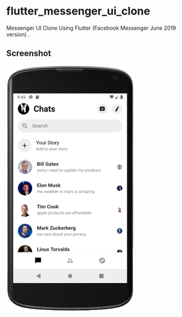 # flutter_messenger_ui_clone

Messenger UI Clone Using Flutter (Facebook Messenger June 2019 version) .

## Screenshot

<img src="screenshot/capture.png" width="338" height="651" >
